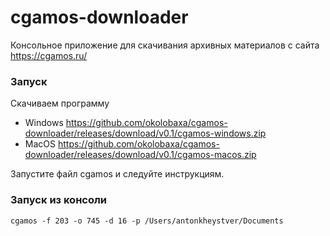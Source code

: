 # cgamos-downloader

Консольное приложение для скачивания архивных материалов с сайта https://cgamos.ru/

### Запуск
Скачиваем программу
* Windows https://github.com/okolobaxa/cgamos-downloader/releases/download/v0.1/cgamos-windows.zip
* MacOS https://github.com/okolobaxa/cgamos-downloader/releases/download/v0.1/cgamos-macos.zip

Запустите файл cgamos и следуйте инструкциям.

### Запуск из консоли
```
cgamos -f 203 -o 745 -d 16 -p /Users/antonkheystver/Documents
```

